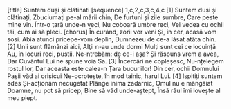 [title] Suntem duși și clătinati
[sequence] 1,c,2,c,3,c,4,c
[1]
Suntem duși și clătinați,
Zbuciumați pe-al mării chin,
De furtuni și zile sumbre,
Care peste mine vin.
Într-o țară unde-n veci,
Nu coboară umbre reci,
Vei vedea cu ochii tăi, cum ai să pleci.
[chorus]
În curând, zorii vor veni
Și, în cer, acasă vom sosi.
Abia atunci pricepe-vom deplin,
Dumnezeu de ce-a lăsat atâta chin.
[2]
Unii sunt flămânzi aici,
Alţii n-au unde dormi
Mulți sunt cei ce locuință
Au, în locuri reci, pustii.
Ne-ntrebăm: de ce-i aşa?
Și răspuns vrem a avea,
Dar Cuvântul Lui ne spune voia Sa.
[3]
Încercări ne copleșesc,
Nu-nțelegem rostul lor,
Dar aceasta este calea-n
Țara bucuriilor!
Din cer, ochii Domnului
Pașii văd ai orișicui
Ne-ocrotește, în mod tainic, harul Lui.
[4]
Ispitiți suntem ades
Și-acționăm necugetat
Plânge inima zadarnic,
Omul nu e mângâiat
Doamne, nu pot să pricep,
Bine să văd unde-aștept,
Însă răul îmi lovește al meu piept.

